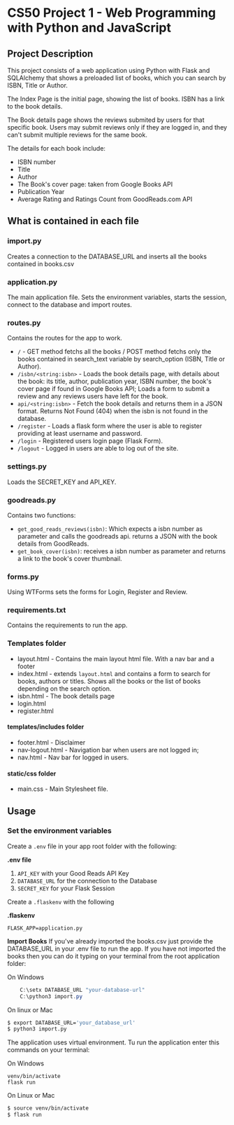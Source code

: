 # CS50 Project 1 - Web Programming with Python and JavaScript

## Project Description

This project consists of a web application using Python with Flask and SQLAlchemy that shows a preloaded list of books, which you can search by ISBN, Title or Author.

The Index Page is the initial page, showing the list of books. ISBN has a link to the book details.

The Book details page shows the reviews submited by users for that specific book. Users may submit reviews only if they are logged in, and they can't submit multiple reviews for the same book.

The details for each book include:
- ISBN number
- Title
- Author
- The Book's cover page: taken from Google Books API
- Publication Year
- Average Rating and Ratings Count from GoodReads.com API

## What is contained in each file

### import.py

Creates a connection to the DATABASE_URL and inserts all the books contained in books.csv

### application.py

The main application file. Sets the environment variables, starts the session, connect to the database and import routes.

### routes.py

Contains the routes for the app to work.

- `/` - GET method fetchs all the books / POST method fetchs only the books contained in search_text variable by search_option (ISBN, Title or Author).
- `/isbn/<string:isbn>` - Loads the book details page, with details about the book: its title, author, publication year, ISBN number, the book's cover page if found in Google Books API;  Loads a form to submit a review and any reviews users have left for the book.
- `api/<string:isbn>` - Fetch the book details and returns them in a JSON format. Returns Not Found (404) when the isbn is not found in the database.
- `/register` - Loads a flask form where the user is able to register providing at least username and password.
- `/login` - Registered users login page (Flask Form).
- `/logout` - Logged in users are able to log out of the site.

### settings.py
Loads the SECRET_KEY and API_KEY.

### goodreads.py
Contains two functions:
- `get_good_reads_reviews(isbn)`: Which expects a isbn number as parameter and calls the goodreads api. returns a JSON with the book details from GoodReads.
- `get_book_cover(isbn)`: receives a isbn number as parameter and returns a link to the book's cover thumbnail.

### forms.py
Using WTForms sets the forms for Login, Register and Review.

### requirements.txt
Contains the requirements to run the app.

### Templates folder
- layout.html - Contains the main layout html file. With a nav bar and a footer
- index.html - extends `layout.html` and contains a form to search for books, authors or titles. Shows all the books or the list of books depending on the search option.
- isbn.html - The book details page
- login.html
- register.html

#### templates/includes folder
- footer.html - Disclaimer
- nav-logout.html - Navigation bar when users are not logged in;
- nav.html - Nav bar for logged in users.

#### static/css folder
- main.css - Main Stylesheet file.


## Usage

### Set the environment variables

Create a `.env` file in your app root folder with the following:

**.env file**

1. `API_KEY` with your Good Reads API Key
2. `DATABASE_URL` for the connection to the Database
3. `SECRET_KEY` for your Flask Session

Create a `.flaskenv` with the following

**.flaskenv**

`FLASK_APP=application.py`

**Import Books**
If you've already imported the books.csv just provide the DATABASE_URL in your .env file to run the app. If you have not imported the books then you can do it typing on your terminal from the root application folder:

On Windows
``` powershell
    C:\setx DATABASE_URL "your-database-url"
    C:\python3 import.py
```

On linux or Mac
``` bash
$ export DATABASE_URL='your_database_url'
$ python3 import.py
```

The application uses virtual environment. Tu run the application enter this commands on your terminal:

On Windows
``` shell
venv/bin/activate
flask run
```

On Linux or Mac
``` bash
$ source venv/bin/activate
$ flask run
```
